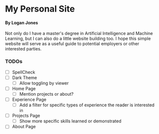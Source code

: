 # My Personal Site
#### By Logan Jones

Not only do I have a master's degree in Artificial Intelligence and Machine Learning, but I can also do a little website building too.  I hope this simple website will serve as a useful guide to potential employers or other interested parties.

### TODOs

- [ ] SpellCheck
- [ ] Dark Theme
  - [ ] Allow toggling by viewer
- [ ] Home Page
  - [ ] Mention projects or about?
- [ ] Experience Page
  - [ ] Add a filter for specific types of experience the reader is interested in
- [ ] Projects Page
  - [ ] Show more specific skills learned or demonstrated
- [ ] About Page